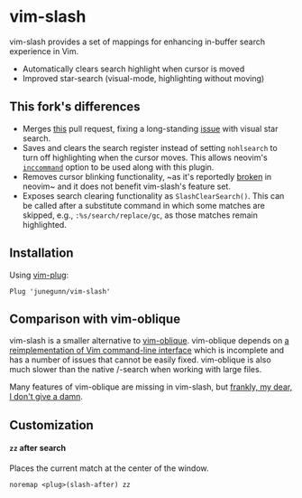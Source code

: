 vim-slash
=========

vim-slash provides a set of mappings for enhancing in-buffer search experience
in Vim.

- Automatically clears search highlight when cursor is moved
- Improved star-search (visual-mode, highlighting without moving)

This fork's differences
-----------------------

- Merges [this](https://github.com/junegunn/vim-slash/pull/16) pull request,
fixing a long-standing [issue](https://github.com/junegunn/vim-slash/issues/14)
with visual star search.
- Saves and clears the search register instead of setting `nohlsearch` to turn
off highlighting when the cursor moves. This allows neovim's
[`inccommand`](https://neovim.io/doc/user/options.html#'inccommand') option to
be used along with this plugin.
- Removes cursor blinking functionality, ~as it's reportedly
[broken](https://github.com/junegunn/vim-slash/issues/17) in neovim~ and it does
not benefit vim-slash's feature set.
- Exposes search clearing functionality as `SlashClearSearch()`. This can be
called after a substitute command in which some matches are skipped,
e.g., `:%s/search/replace/gc`, as those matches remain highlighted.

Installation
------------

Using [vim-plug](https://github.com/junegunn/vim-plug):

```vim
Plug 'junegunn/vim-slash'
```

Comparison with vim-oblique
---------------------------

vim-slash is a smaller alternative to [vim-oblique][ob]. vim-oblique depends
on [a reimplementation of Vim command-line interface][pcl] which is incomplete
and has a number of issues that cannot be easily fixed. vim-oblique is also
much slower than the native /-search when working with large files.

Many features of vim-oblique are missing in vim-slash, but [frankly, my dear,
I don't give a damn][damn].

[ob]:   https://github.com/junegunn/vim-oblique
[pcl]:  https://github.com/junegunn/vim-pseudocl
[damn]: https://en.wikipedia.org/wiki/Frankly,_my_dear,_I_don%27t_give_a_damn

Customization
-------------

#### `zz` after search

Places the current match at the center of the window.

```vim
noremap <plug>(slash-after) zz
```
